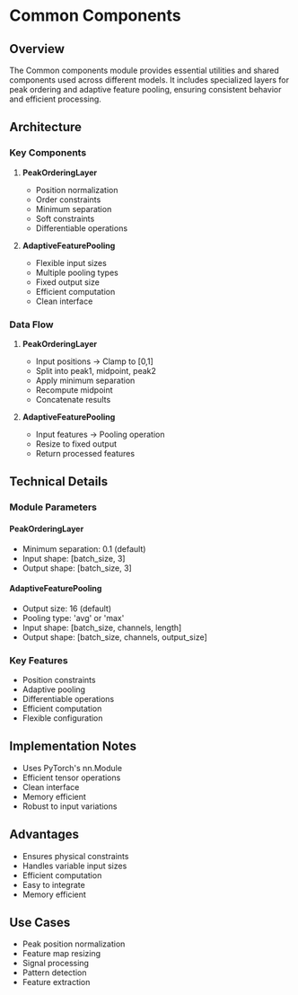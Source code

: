 # Common Components

## Overview
The Common components module provides essential utilities and shared components used across different models. It includes specialized layers for peak ordering and adaptive feature pooling, ensuring consistent behavior and efficient processing.

## Architecture

### Key Components
1. **PeakOrderingLayer**
   - Position normalization
   - Order constraints
   - Minimum separation
   - Soft constraints
   - Differentiable operations

2. **AdaptiveFeaturePooling**
   - Flexible input sizes
   - Multiple pooling types
   - Fixed output size
   - Efficient computation
   - Clean interface

### Data Flow
1. **PeakOrderingLayer**
   - Input positions → Clamp to [0,1]
   - Split into peak1, midpoint, peak2
   - Apply minimum separation
   - Recompute midpoint
   - Concatenate results

2. **AdaptiveFeaturePooling**
   - Input features → Pooling operation
   - Resize to fixed output
   - Return processed features

## Technical Details

### Module Parameters
#### PeakOrderingLayer
- Minimum separation: 0.1 (default)
- Input shape: [batch_size, 3]
- Output shape: [batch_size, 3]

#### AdaptiveFeaturePooling
- Output size: 16 (default)
- Pooling type: 'avg' or 'max'
- Input shape: [batch_size, channels, length]
- Output shape: [batch_size, channels, output_size]

### Key Features
- Position constraints
- Adaptive pooling
- Differentiable operations
- Efficient computation
- Flexible configuration

## Implementation Notes
- Uses PyTorch's nn.Module
- Efficient tensor operations
- Clean interface
- Memory efficient
- Robust to input variations

## Advantages
- Ensures physical constraints
- Handles variable input sizes
- Efficient computation
- Easy to integrate
- Memory efficient

## Use Cases
- Peak position normalization
- Feature map resizing
- Signal processing
- Pattern detection
- Feature extraction 
